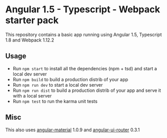 Angular 1.5 - Typescript - Webpack starter pack
===============================================

This repository contains a basic app running using Angular 1.5, Typescript 1.8 and Webpack 1.12.2

## Usage

* Run `npm start` to install all the dependencies (npm + tsd) and start a local dev server
* Run `npm build` to build a production distrib of your app
* Run `npm run dev` to start a local dev server
* Run `npm run dist` to build a production distrib of your app and serve it with a local server
* Run `npm test` to run the karma unit tests

## Misc

This also uses [angular-material](https://github.com/angular/material) 1.0.9 and [angular-ui-router](https://github.com/angular-ui/ui-router) 0.3.1